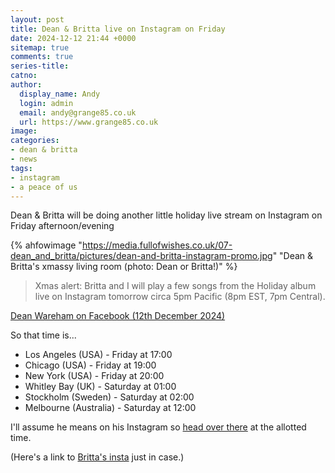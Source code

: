 ```yaml
---
layout: post
title: Dean & Britta live on Instagram on Friday
date: 2024-12-12 21:44 +0000
sitemap: true
comments: true
series-title:
catno:
author:
  display_name: Andy
  login: admin
  email: andy@grange85.co.uk
  url: https://www.grange85.co.uk
image:
categories:
- dean & britta
- news
tags:
- instagram
- a peace of us
---
```

Dean & Britta will be doing another little holiday live stream on Instagram on Friday afternoon/evening

{% ahfowimage "https://media.fullofwishes.co.uk/07-dean_and_britta/pictures/dean-and-britta-instagram-promo.jpg" "Dean & Britta's xmassy living room (photo: Dean or Britta!)" %}

<blockquote>
Xmas alert: Britta and I will play a few songs from the Holiday album live on Instagram tomorrow circa 5pm Pacific (8pm EST, 7pm Central).
</blockquote>
<p class="caption"><a href="https://www.facebook.com/DeanWareham/posts/pfbid02MMVQ153dhKkytLxM2CbtibNFc5Fa53w5NkN9upZq5XfqLg7Ce3xHx7mrbzj2C13el">Dean Wareham on Facebook (12th December 2024)</a></p>

So that time is...
 - Los Angeles (USA) - Friday at 17:00
 - Chicago (USA) - Friday at 19:00
 - New York (USA) - Friday at 20:00
 - Whitley Bay (UK) - Saturday at 01:00
 - Stockholm (Sweden) - Saturday at 02:00
 - Melbourne (Australia) - Saturday at 12:00

I'll assume he means on his Instagram so [head over there](https://www.instagram.com/deanwareham/) at the allotted time.

(Here's a link to [Britta's insta](https://www.instagram.com/britta_phillips/) just in case.)
